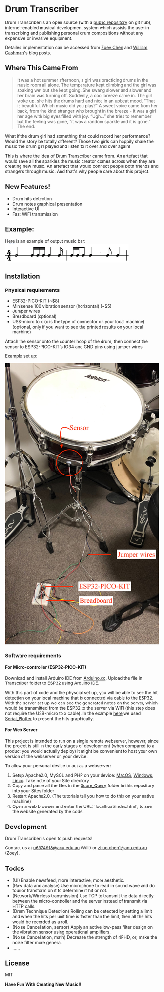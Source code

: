 # Drum Transcriber

Drum Transcriber is an open source (with a [public repository](https://github.com/Wcashman1351/Drum_Transcriber_ASC) on git hub), internet-enabled musical development system which assists the user in transcribing and publishing personal drum compositions without any expensive or invasive equipment. 

Detailed implementation can be accessed from [Zoey Chen](https://cs.anu.edu.au/courses/china-study-tour/news/#zoey-chen) and [William Cashman](https://cs.anu.edu.au/courses/china-study-tour/news/#william-cashman)'s blog posts.

## Where This Came From
> It was a hot summer afternoon, a girl was practicing drums in the music room all alone. The temperature kept climbing and the girl was soaking wet but she kept going. She swang slower and slower and her brain was turning off. Suddenly, a cool breeze came in. The girl woke up, she hits the drums hard and nice in an upbeat mood. “That is beautiful. Which music did you play?” A sweet voice came from her back, from the kind stranger who brought in the breeze - it was a girl her age with big eyes filled with joy. “Ugh…” she tries to remember but the feeling was gone, “it was a random sparkle and it is gone.” The end.

What if the drum girl had something that could record her performance? Would the story be totally different? Those two girls can happily share the music the drum girl played and listen to it over and over again!

This is where the idea of Drum Transcriber came from. An artefact that would save all the sparkles the music creator comes across when they are creating new music. An artefact that would connect people both friends and strangers through music. And that's why people care about this project.

## New Features!

  - Drum hits detection 
  - Drum notes graphical presentation
  - Interactive UI
  - Fast WiFi transmission

## Example:

Here is an example of output music bar:
![Render_Example](https://github.com/Wcashman1351/Drum_Transcriber_ASC/blob/master/assets/Render_Eg.png)

## Installation
### Physical requirements
- ESP32-PICO-KIT (~$8)
- Minisense 100 vibration sensor (horizontal) (~$5)
- Jumper wires
- Breadboard (optional)
- USB-micro to x (x is the type of connector on your local machine) (optional, only if you want to see the printed results on your local machine)

Attach the sensor onto the counter hoop of the drum, then connect the sensor to ESP32-PICO-KIT's IO34 and GND pins using jumper wires.

Example set up:

![Physical_Set_Up_Example](https://github.com/Wcashman1351/Drum_Transcriber_ASC/blob/master/assets/IMG_6990.jpeg)


### Software requirements
#### For Micro-controller (ESP32-PICO-KIT)
Download and install Arduino IDE from [Arduino.cc](https://www.arduino.cc/en/main/software).
Upload the file in Transcriber folder to ESP32 using Arduino IDE.

With this part of code and the physcial set up, you will be able to see the hit detection on your local machine that is connected via cable to the ESP32. With the server set up we can see the generated notes on the server, which would be transmitted from the ESP32 to the server via WiFi (this step does not require the USB-micro to x cable). In the example [here](https://www.youtube.com/watch?v=5dQSTG8rNU4) we used [Serial_Plotter](https://gitlab.com/2b-a2/serial-plotter) to present the hits graphically.

#### For Web Server 
This project is intended to run on a single remote webserver, however, since the project is still in the early stages of development (when compared to a product you would actually deploy) it might be convenient to host your own version of the webserver on your device. 

To allow your personal device to act as a webserver:
1. Setup Apache2.0, MySQL and PHP on your device: [MacOS](https://websitebeaver.com/set-up-localhost-on-macos-high-sierra-apache-mysql-and-php-7-with-sslhttps), [Windows](https://www.znetlive.com/blog/how-to-install-apache-php-and-mysql-on-windows-10-machine/), [Linux](https://www.digitalocean.com/community/tutorials/how-to-install-linux-apache-mysql-php-lamp-stack-ubuntu-18-04). Take note of your Site directory
2. Copy and paste all the files in the [Score_Query](https://github.com/Wcashman1351/Drum_Transcriber_ASC/tree/master/Score_Query) folder in this repository into your Sites folder
3. Restart Apache2.0. (The tutorials tell you how to do this on your native machine)
4. Open a web browser and enter the URL: 'localhost/index.html', to see the website generated by the code.

## Development
Drum Transcriber is open to push requests! 

Contact us at u6374918@anu.edu.au (Will) or zhuo.chen1@anu.edu.au (Zoey).

## Todos

- (UI) Enable newsfeed, more interactive, more aesthetic.
- (Raw data and analyse) Use microphone to read in sound wave and do fourior transform on it to determine if hit or not.
- (Network/Wireless transmission) Use TCP to transmit the data directly between the micro-controller and the server instead of transmit via HTTP calls.
- (Drum Technique Detection) Rolling can be detected by setting a limit and when the hits per unit time is faster than the limit, then all the hits would be recorded as a roll.
- (Noise Cancellation, sensor) Apply an active low-pass filter design on the vibration sensor using operational amplifiers.
- (Noise Cancellation, math) Decrease the strength of 4PHD, or, make the noise filter more general.
- ......


License
----

MIT


**Have Fun With Creating New Music!!**

[//]: # (References)


   [William Cashman Blog Post]: <https://cs.anu.edu.au/courses/china-study-tour/news/#william-cashman>
   [Zoey Chen Blog Post]: <https://cs.anu.edu.au/courses/china-study-tour/news/#zoey-chen>
   [Serial Plotter]: <https://gitlab.com/2b-a2/serial-plotter>
   [Drum Transcriber Test]:<https://www.youtube.com/watch?v=5dQSTG8rNU4>


